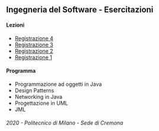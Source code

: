 ## Ingegneria del Software - Esercitazioni

#### Lezioni
- [Registrazione 4](https://politecnicomilano.webex.com/recordingservice/sites/politecnicomilano/recording/play/4a3e0815f28544efb167a71bf2643908)
- [Registrazione 3](https://politecnicomilano.webex.com/recordingservice/sites/politecnicomilano/recording/play/1116ac26117147c487bc7295a4b5c047)
- [Registrazione 2](https://politecnicomilano.webex.com/webappng/sites/politecnicomilano/recording/play/511df9a8b40244c4b90b97f443c90027)
- [Registrazione 1](https://politecnicomilano.webex.com/webappng/sites/politecnicomilano/recording/play/6a51965c05e443bd9f70c85a909af48d)



#### Programma

- Programmazione ad oggetti in Java
- Design Patterns
- Networking in Java
- Progettazione in UML
- JML

###### 2020 - Politecnico di Milano - Sede di Cremona
